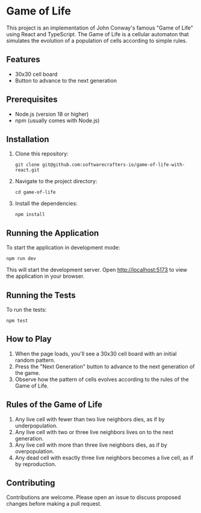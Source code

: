 # Game of Life

This project is an implementation of John Conway's famous "Game of Life" using React and TypeScript. The Game of Life is a cellular automaton that simulates the evolution of a population of cells according to simple rules.

## Features
- 30x30 cell board
- Button to advance to the next generation

## Prerequisites
- Node.js (version 18 or higher)
- npm (usually comes with Node.js)

## Installation

1. Clone this repository:
   ```
   git clone git@github.com:softwarecrafters-io/game-of-life-with-react.git
   ```

2. Navigate to the project directory:
   ```
   cd game-of-life
   ```

3. Install the dependencies:
   ```
   npm install
   ```

## Running the Application

To start the application in development mode:

```
npm run dev
```

This will start the development server. Open [http://localhost:5173](http://localhost:5173) to view the application in your browser.

## Running the Tests

To run the tests:

```
npm test
```

## How to Play

1. When the page loads, you'll see a 30x30 cell board with an initial random pattern.
2. Press the "Next Generation" button to advance to the next generation of the game.
3. Observe how the pattern of cells evolves according to the rules of the Game of Life.

## Rules of the Game of Life

1. Any live cell with fewer than two live neighbors dies, as if by underpopulation.
2. Any live cell with two or three live neighbors lives on to the next generation.
3. Any live cell with more than three live neighbors dies, as if by overpopulation.
4. Any dead cell with exactly three live neighbors becomes a live cell, as if by reproduction.

## Contributing

Contributions are welcome. Please open an issue to discuss proposed changes before making a pull request.
